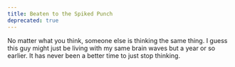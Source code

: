 ```yaml
---
title: Beaten to the Spiked Punch
deprecated: true
---
```


No matter what you think, someone else is thinking the same thing. I guess this guy might just be living with my same brain waves but a year or so earlier. It has never been a better time to just stop thinking.
